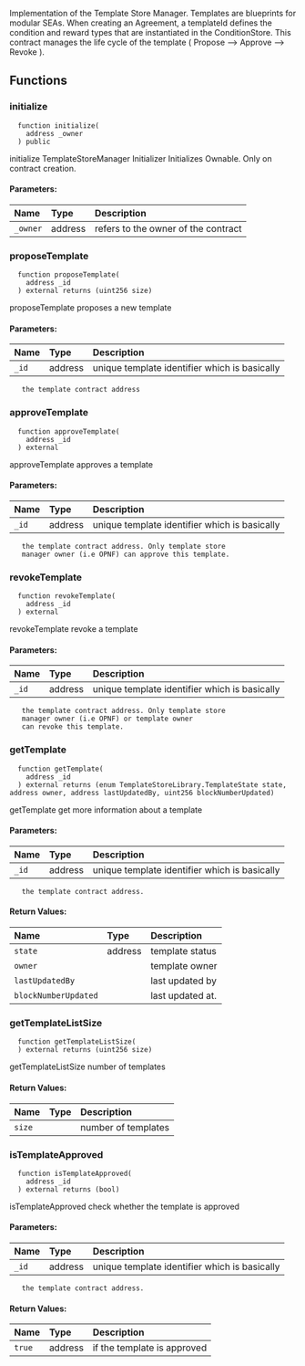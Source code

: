 
Implementation of the Template Store Manager.
     Templates are blueprints for modular SEAs. When creating an Agreement, 
     a templateId defines the condition and reward types that are instantiated 
     in the ConditionStore. This contract manages the life cycle 
     of the template ( Propose --> Approve --> Revoke ).


## Functions
### initialize
```solidity
  function initialize(
    address _owner
  ) public
```

initialize TemplateStoreManager Initializer
     Initializes Ownable. Only on contract creation.

#### Parameters:
| Name | Type | Description                                                          |
| :--- | :--- | :------------------------------------------------------------------- |
|`_owner` | address | refers to the owner of the contract

### proposeTemplate
```solidity
  function proposeTemplate(
    address _id
  ) external returns (uint256 size)
```
proposeTemplate proposes a new template


#### Parameters:
| Name | Type | Description                                                          |
| :--- | :--- | :------------------------------------------------------------------- |
|`_id` | address | unique template identifier which is basically
       the template contract address

### approveTemplate
```solidity
  function approveTemplate(
    address _id
  ) external
```
approveTemplate approves a template


#### Parameters:
| Name | Type | Description                                                          |
| :--- | :--- | :------------------------------------------------------------------- |
|`_id` | address | unique template identifier which is basically
       the template contract address. Only template store
       manager owner (i.e OPNF) can approve this template.

### revokeTemplate
```solidity
  function revokeTemplate(
    address _id
  ) external
```
revokeTemplate revoke a template


#### Parameters:
| Name | Type | Description                                                          |
| :--- | :--- | :------------------------------------------------------------------- |
|`_id` | address | unique template identifier which is basically
       the template contract address. Only template store
       manager owner (i.e OPNF) or template owner
       can revoke this template.

### getTemplate
```solidity
  function getTemplate(
    address _id
  ) external returns (enum TemplateStoreLibrary.TemplateState state, address owner, address lastUpdatedBy, uint256 blockNumberUpdated)
```
getTemplate get more information about a template


#### Parameters:
| Name | Type | Description                                                          |
| :--- | :--- | :------------------------------------------------------------------- |
|`_id` | address | unique template identifier which is basically
       the template contract address.

#### Return Values:
| Name                           | Type          | Description                                                                  |
| :----------------------------- | :------------ | :--------------------------------------------------------------------------- |
|`state`| address | template status
|`owner`|  | template owner
|`lastUpdatedBy`|  | last updated by
|`blockNumberUpdated`|  | last updated at.
### getTemplateListSize
```solidity
  function getTemplateListSize(
  ) external returns (uint256 size)
```
getTemplateListSize number of templates



#### Return Values:
| Name                           | Type          | Description                                                                  |
| :----------------------------- | :------------ | :--------------------------------------------------------------------------- |
|`size`|  | number of templates
### isTemplateApproved
```solidity
  function isTemplateApproved(
    address _id
  ) external returns (bool)
```
isTemplateApproved check whether the template is approved


#### Parameters:
| Name | Type | Description                                                          |
| :--- | :--- | :------------------------------------------------------------------- |
|`_id` | address | unique template identifier which is basically
       the template contract address.

#### Return Values:
| Name                           | Type          | Description                                                                  |
| :----------------------------- | :------------ | :--------------------------------------------------------------------------- |
|`true`| address | if the template is approved
